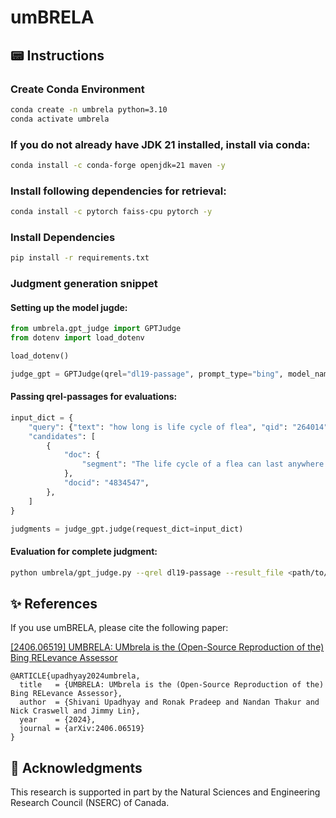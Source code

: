 # umBRELA

## 📟 Instructions

### Create Conda Environment

```bash
conda create -n umbrela python=3.10
conda activate umbrela
```

### If you do not already have JDK 21 installed, install via conda:
```bash
conda install -c conda-forge openjdk=21 maven -y
```

### Install following dependencies for retrieval:
```bash
conda install -c pytorch faiss-cpu pytorch -y
```

### Install Dependencies
```bash
pip install -r requirements.txt
```

### Judgment generation snippet

#### Setting up the model jugde:
```python
from umbrela.gpt_judge import GPTJudge
from dotenv import load_dotenv

load_dotenv()

judge_gpt = GPTJudge(qrel="dl19-passage", prompt_type="bing", model_name="gpt-4o")
```

#### Passing qrel-passages for evaluations:
```python
input_dict = {
    "query": {"text": "how long is life cycle of flea", "qid": "264014"},
    "candidates": [
        {
            "doc": {
                "segment": "The life cycle of a flea can last anywhere from 20 days to an entire year. It depends on how long the flea remains in the dormant stage (eggs, larvae, pupa). Outside influences, such as weather, affect the flea cycle. A female flea can lay around 20 to 25 eggs in one day."
            },
            "docid": "4834547",
        },
    ]
}

judgments = judge_gpt.judge(request_dict=input_dict)
```

#### Evaluation for complete judgment:
```bash
python umbrela/gpt_judge.py --qrel dl19-passage --result_file <path/to/result-file> --prompt_type bing --model gpt-4o --few_shot_count 0
```

## ✨ References

If you use umBRELA, please cite the following paper:

[[2406.06519] UMBRELA: UMbrela is the (Open-Source Reproduction of the) Bing RELevance Assessor](https://arxiv.org/abs/2406.06519)

<!-- {% raw %} -->
```
@ARTICLE{upadhyay2024umbrela,
  title   = {UMBRELA: UMbrela is the (Open-Source Reproduction of the) Bing RELevance Assessor},
  author  = {Shivani Upadhyay and Ronak Pradeep and Nandan Thakur and Nick Craswell and Jimmy Lin},
  year    = {2024},
  journal = {arXiv:2406.06519}
}
```
<!-- {% endraw %} -->


## 🙏 Acknowledgments

This research is supported in part by the Natural Sciences and Engineering Research Council (NSERC) of Canada.
